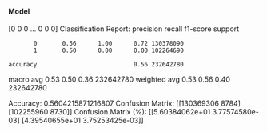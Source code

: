 #### Model
[0 0 0 ... 0 0 0]
Classification Report:
              precision    recall  f1-score   support

           0       0.56      1.00      0.72 130378090
           1       0.50      0.00      0.00 102264690

    accuracy                           0.56 232642780
   macro avg       0.53      0.50      0.36 232642780
weighted avg       0.53      0.56      0.40 232642780

Accuracy: 0.5604215871216807
Confusion Matrix:
[[130369306      8784]
 [102255960      8730]]
Confusion Matrix (%):
[[5.60384062e+01 3.77574580e-03]
 [4.39540655e+01 3.75253425e-03]]
